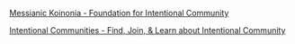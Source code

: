 
[Messianic Koinonia - Foundation for Intentional Community](https://www.ic.org/directory/messianic-koinonia)

[Intentional Communities - Find, Join, & Learn about Intentional Community](https://www.ic.org)
